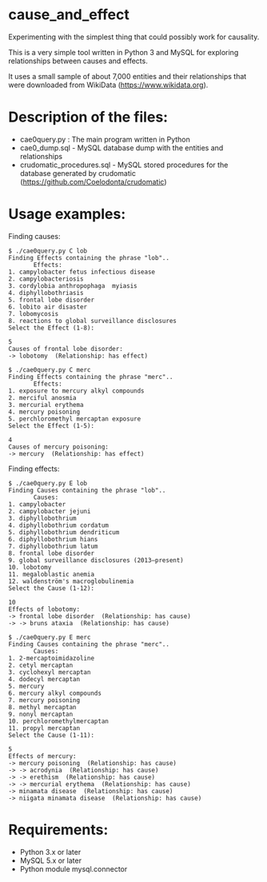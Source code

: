 # cause_and_effect
Experimenting with the simplest thing that could possibly work for causality.

This is a very simple tool written in Python 3 and MySQL for exploring relationships between causes and effects.


It uses a small sample of about 7,000 entities and their relationships that were downloaded from WikiData (https://www.wikidata.org).


# Description of the files:
- cae0query.py : The main program written in Python
- cae0_dump.sql - MySQL database dump with the entities and relationships
- crudomatic_procedures.sql - MySQL stored procedures for the database generated by crudomatic (https://github.com/Coelodonta/crudomatic)

# Usage examples:

Finding causes:
```
$ ./cae0query.py C lob
Finding Effects containing the phrase "lob"..
       Effects:
1. campylobacter fetus infectious disease
2. campylobacteriosis
3. cordylobia anthropophaga  myiasis
4. diphyllobothriasis
5. frontal lobe disorder
6. lobito air disaster
7. lobomycosis
8. reactions to global surveillance disclosures
Select the Effect (1-8):

5
Causes of frontal lobe disorder:
-> lobotomy  (Relationship: has effect)

```
```
$ ./cae0query.py C merc
Finding Effects containing the phrase "merc"..
       Effects:
1. exposure to mercury alkyl compounds
2. merciful anosmia
3. mercurial erythema
4. mercury poisoning
5. perchloromethyl mercaptan exposure
Select the Effect (1-5):

4
Causes of mercury poisoning:
-> mercury  (Relationship: has effect)

```

 Finding effects:

```
$ ./cae0query.py E lob
Finding Causes containing the phrase "lob"..
       Causes:
1. campylobacter
2. campylobacter jejuni
3. diphyllobothrium
4. diphyllobothrium cordatum
5. diphyllobothrium dendriticum
6. diphyllobothrium hians
7. diphyllobothrium latum
8. frontal lobe disorder
9. global surveillance disclosures (2013–present)
10. lobotomy
11. megaloblastic anemia
12. waldenström's macroglobulinemia
Select the Cause (1-12):

10
Effects of lobotomy:
-> frontal lobe disorder  (Relationship: has cause)
-> -> bruns ataxia  (Relationship: has cause)

```
```
$ ./cae0query.py E merc
Finding Causes containing the phrase "merc"..
       Causes:
1. 2-mercaptoimidazoline
2. cetyl mercaptan
3. cyclohexyl mercaptan
4. dodecyl mercaptan
5. mercury
6. mercury alkyl compounds
7. mercury poisoning
8. methyl mercaptan
9. nonyl mercaptan
10. perchloromethylmercaptan
11. propyl mercaptan
Select the Cause (1-11):

5
Effects of mercury:
-> mercury poisoning  (Relationship: has cause)
-> -> acrodynia  (Relationship: has cause)
-> -> erethism  (Relationship: has cause)
-> -> mercurial erythema  (Relationship: has cause)
-> minamata disease  (Relationship: has cause)
-> niigata minamata disease  (Relationship: has cause)

```
# Requirements:
- Python 3.x or later
- MySQL 5.x or later
- Python module mysql.connector
